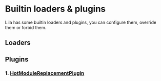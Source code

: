 # Builtin loaders & plugins 

Lila has some builtin loaders and plugins, you can configure them, override them or forbid them.

## Loaders

## Plugins

### 1. [HotModuleReplacementPlugin](https://webpack.js.org/plugins/hot-module-replacement-plugin/) 
